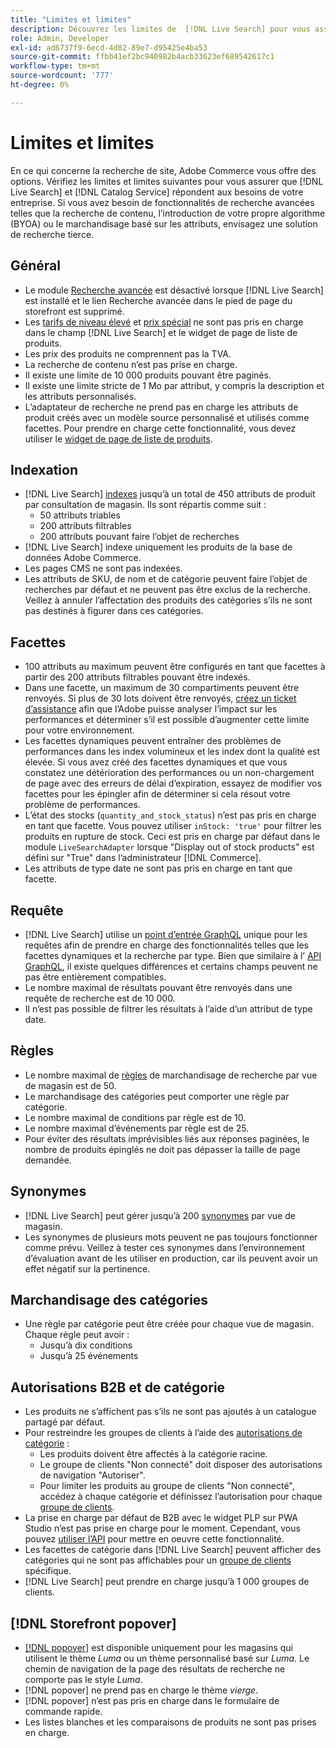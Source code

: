 ```yaml
---
title: "Limites et limites"
description: Découvrez les limites de  [!DNL Live Search] pour vous assurer qu’il répond aux besoins de votre entreprise.
role: Admin, Developer
exl-id: ad6737f9-6ecd-4d82-89e7-d95425e4ba53
source-git-commit: ffbb41ef2bc940982b4acb33623ef689542617c1
workflow-type: tm+mt
source-wordcount: '777'
ht-degree: 0%

---
```


# Limites et limites

En ce qui concerne la recherche de site, Adobe Commerce vous offre des options. Vérifiez les limites et limites suivantes pour vous assurer que [!DNL Live Search] et [!DNL Catalog Service] répondent aux besoins de votre entreprise. Si vous avez besoin de fonctionnalités de recherche avancées telles que la recherche de contenu, l’introduction de votre propre algorithme (BYOA) ou le marchandisage basé sur les attributs, envisagez une solution de recherche tierce.

## Général

- Le module [Recherche avancée](https://experienceleague.adobe.com/en/docs/commerce-admin/catalog/catalog/search/search) est désactivé lorsque [!DNL Live Search] est installé et le lien Recherche avancée dans le pied de page du storefront est supprimé.
- Les [tarifs de niveau élevé](https://experienceleague.adobe.com/en/docs/commerce-admin/catalog/products/pricing/product-price-tier) et [prix spécial](https://experienceleague.adobe.com/en/docs/commerce-admin/catalog/products/pricing/product-price-special) ne sont pas pris en charge dans le champ [!DNL Live Search] et le widget de page de liste de produits.
- Les prix des produits ne comprennent pas la TVA.
- La recherche de contenu n’est pas prise en charge.
- Il existe une limite de 10 000 produits pouvant être paginés.
- Il existe une limite stricte de 1 Mo par attribut, y compris la description et les attributs personnalisés.
- L’adaptateur de recherche ne prend pas en charge les attributs de produit créés avec un modèle source personnalisé et utilisés comme facettes. Pour prendre en charge cette fonctionnalité, vous devez utiliser le [widget de page de liste de produits](plp-styling.md).

## Indexation

- [!DNL Live Search] [indexes](indexing.md) jusqu’à un total de 450 attributs de produit par consultation de magasin. Ils sont répartis comme suit :
   - 50 attributs triables
   - 200 attributs filtrables
   - 200 attributs pouvant faire l’objet de recherches
- [!DNL Live Search] indexe uniquement les produits de la base de données Adobe Commerce.
- Les pages CMS ne sont pas indexées.
- Les attributs de SKU, de nom et de catégorie peuvent faire l’objet de recherches par défaut et ne peuvent pas être exclus de la recherche. Veillez à annuler l’affectation des produits des catégories s’ils ne sont pas destinés à figurer dans ces catégories.

## Facettes

- 100 attributs au maximum peuvent être configurés en tant que facettes à partir des 200 attributs filtrables pouvant être indexés.
- Dans une facette, un maximum de 30 compartiments peuvent être renvoyés. Si plus de 30 lots doivent être renvoyés, [créez un ticket d’assistance](https://experienceleague.adobe.com/en/docs/commerce-knowledge-base/kb/help-center-guide/magento-help-center-user-guide) afin que l’Adobe puisse analyser l’impact sur les performances et déterminer s’il est possible d’augmenter cette limite pour votre environnement.
- Les facettes dynamiques peuvent entraîner des problèmes de performances dans les index volumineux et les index dont la qualité est élevée. Si vous avez créé des facettes dynamiques et que vous constatez une détérioration des performances ou un non-chargement de page avec des erreurs de délai d’expiration, essayez de modifier vos facettes pour les épingler afin de déterminer si cela résout votre problème de performances.
- L’état des stocks (`quantity_and_stock_status`) n’est pas pris en charge en tant que facette. Vous pouvez utiliser `inStock: 'true'` pour filtrer les produits en rupture de stock. Ceci est pris en charge par défaut dans le module `LiveSearchAdapter` lorsque &quot;Display out of stock products&quot; est défini sur &quot;True&quot; dans l’administrateur [!DNL Commerce].
- Les attributs de type date ne sont pas pris en charge en tant que facette.

## Requête

- [!DNL Live Search] utilise un [point d’entrée GraphQL](https://developer.adobe.com/commerce/services/graphql/live-search/) unique pour les requêtes afin de prendre en charge des fonctionnalités telles que les facettes dynamiques et la recherche par type. Bien que similaire à l’ [API GraphQL](https://developer.adobe.com/commerce/webapi/graphql/), il existe quelques différences et certains champs peuvent ne pas être entièrement compatibles.
- Le nombre maximal de résultats pouvant être renvoyés dans une requête de recherche est de 10 000.
- Il n’est pas possible de filtrer les résultats à l’aide d’un attribut de type date.

## Règles

- Le nombre maximal de [règles](rules.md) de marchandisage de recherche par vue de magasin est de 50.
- Le marchandisage des catégories peut comporter une règle par catégorie.
- Le nombre maximal de conditions par règle est de 10.
- Le nombre maximal d’événements par règle est de 25.
- Pour éviter des résultats imprévisibles liés aux réponses paginées, le nombre de produits épinglés ne doit pas dépasser la taille de page demandée.

## Synonymes

- [!DNL Live Search] peut gérer jusqu’à 200 [synonymes](synonyms.md) par vue de magasin.
- Les synonymes de plusieurs mots peuvent ne pas toujours fonctionner comme prévu. Veillez à tester ces synonymes dans l’environnement d’évaluation avant de les utiliser en production, car ils peuvent avoir un effet négatif sur la pertinence.

## Marchandisage des catégories

- Une règle par catégorie peut être créée pour chaque vue de magasin. Chaque règle peut avoir :
   - Jusqu’à dix conditions
   - Jusqu’à 25 événements

## Autorisations B2B et de catégorie

- Les produits ne s’affichent pas s’ils ne sont pas ajoutés à un catalogue partagé par défaut.
- Pour restreindre les groupes de clients à l’aide des [autorisations de catégorie](https://experienceleague.adobe.com/docs/commerce-admin/catalog/categories/category-permissions) :
   - Les produits doivent être affectés à la catégorie racine.
   - Le groupe de clients &quot;Non connecté&quot; doit disposer des autorisations de navigation &quot;Autoriser&quot;.
   - Pour limiter les produits au groupe de clients &quot;Non connecté&quot;, accédez à chaque catégorie et définissez l’autorisation pour chaque [groupe de clients](https://experienceleague.adobe.com/docs/commerce-admin/b2b/shared-catalogs/catalog-shared-manage).
- La prise en charge par défaut de B2B avec le widget PLP sur PWA Studio n’est pas prise en charge pour le moment. Cependant, vous pouvez [utiliser l’API](install.md#pwa-support) pour mettre en oeuvre cette fonctionnalité.
- Les facettes de catégorie dans [!DNL Live Search] peuvent afficher des catégories qui ne sont pas affichables pour un [groupe de clients](https://experienceleague.adobe.com/docs/commerce-admin/b2b/shared-catalogs/catalog-shared-manage) spécifique.
- [!DNL Live Search] peut prendre en charge jusqu’à 1 000 groupes de clients.

## [!DNL Storefront popover]

- [[!DNL popover]](storefront-popover.md) est disponible uniquement pour les magasins qui utilisent le thème *Luma* ou un thème personnalisé basé sur *Luma*. Le chemin de navigation de la page des résultats de recherche ne comporte pas le style *Luma*.
- [!DNL popover] ne prend pas en charge le thème *vierge*.
- [!DNL popover] n’est pas pris en charge dans le formulaire de commande rapide.
- Les listes blanches et les comparaisons de produits ne sont pas prises en charge.
